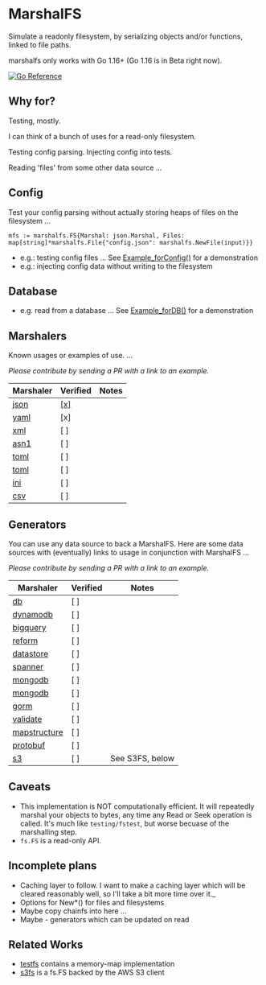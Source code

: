# MarshalFS

Simulate a readonly filesystem, by serializing objects and/or functions, linked to file paths.

marshalfs only works with Go 1.16+ (Go 1.16 is in Beta right now).

[![Go Reference](https://pkg.go.dev/badge/github.com/laher/marshalfs.svg)](https://pkg.go.dev/github.com/laher/marshalfs)

## Why for?

Testing, mostly.

I can think of a bunch of uses for a read-only filesystem.

Testing config parsing. Injecting config into tests.

Reading 'files' from some other data source ...

## Config

Test your config parsing without actually storing heaps of files on the filesystem ...

```mfs := marshalfs.FS{Marshal: json.Marshal, Files: map[string]*marshalfs.File{"config.json": marshalfs.NewFile(input)}}```

 * e.g.: testing config files ... See [Example_forConfig()](./example_config_test.go) for a demonstration
 * e.g.: injecting config data without writing to the filesystem

## Database

 * e.g. read from a database ... See [Example_forDB()](./example_db_test.go) for a demonstration

## Marshalers

Known usages or examples of use. ...

_Please contribute by sending a PR with a link to an example._

| Marshaler | Verified | Notes |
|-----------|----------|-------|
| [json](https://godoc.org/encoding/json) | [[x]](./example_config_test.go) | |
| [yaml](https://godoc.org/gopkg.in/yaml.v2) | [x] | |
| [xml](https://godoc.org/encoding/xml) | [ ] | |
| [asn1](https://godoc.org/encoding/asn1) | [ ] | |
| [toml](https://pkg.go.dev/github.com/pelletier/go-toml) | [ ] | |
| [toml](https://github.com/BurntSushi/toml) | [ ] | |
| [ini](https://github.com/go-ini/ini) | [ ] | |
| [csv](https://pkg.go.dev/github.com/jszwec/csvutil) | [ ] | |

## Generators

You can use any data source to back a MarshalFS. Here are some data sources with (eventually) links to usage in conjunction with MarshalFS ...

_Please contribute by sending a PR with a link to an example._

| Marshaler | Verified | Notes |
|-----------|----------|-------|
| [db](https://github.com/jmoiron/sqlx) | [ ] | |
| [dynamodb](https://docs.aws.amazon.com/sdk-for-go/api/service/dynamodb/dynamodbattribute/#Marshal) | [ ] | |
| [bigquery](https://godoc.org/cloud.google.com/go/bigquery) | [ ] | |
| [reform](https://godoc.org/gopkg.in/reform.v1) | [ ] | |
| [datastore](https://godoc.org/cloud.google.com/go/datastore) | [ ] | |
| [spanner](https://godoc.org/cloud.google.com/go/spanner) | [ ] | |
| [mongodb](https://godoc.org/labix.org/v2/mgo/bson) | [ ] | |
| [mongodb](https://godoc.org/go.mongodb.org/mongo-driver/bson/bsoncodec) | [ ] | |
| [gorm](https://godoc.org/github.com/jinzhu/gorm) | [ ] | |
| [validate](https://github.com/go-playground/validator) | [ ] | |
| [mapstructure](https://godoc.org/github.com/mitchellh/mapstructure) | [ ] | |
| [protobuf](https://github.com/golang/protobuf) | [ ] | |
| [s3](https://pkg.go.dev/github.com/aws/aws-sdk-go/service/s3) | [ ] | See S3FS, below |

## Caveats

 * This implementation is NOT computationally efficient. It will repeatedly marshal your objects to bytes, any time any Read or Seek operation is called. It's much like `testing/fstest`, but worse becuase of the marshalling step.
 * `fs.FS` is a read-only API.

## Incomplete plans

 * Caching layer to follow. I want to make a caching layer which will be cleared reasonably well, so I'll take a bit more time over it._
 * Options for New*() for files and filesystems
 * Maybe copy chainfs into here ...
 * Maybe - generators which can be updated on read

## Related Works

 * [testfs](https://tip.golang.org/pkg/testing/fstest/) contains a memory-map implementation
 * [s3fs](https://github.com/jszwec/s3fs) is a fs.FS backed by the AWS S3 client

